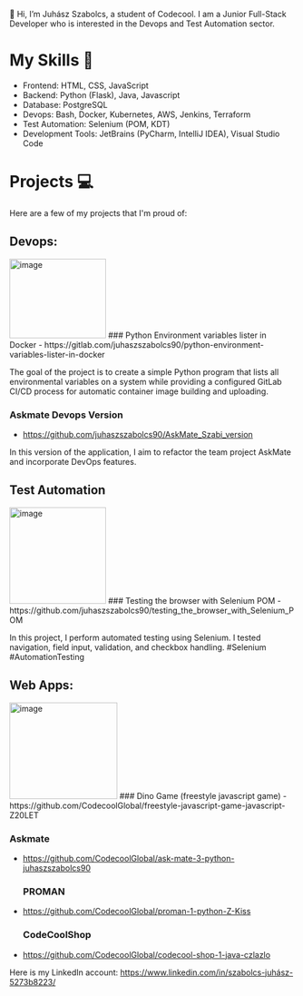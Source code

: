 👋 Hi, I’m Juhász Szabolcs, a student of Codecool. I am a Junior Full-Stack Developer who is interested in the Devops and Test Automation sector.

 # My Skills 🚀
- Frontend: HTML, CSS, JavaScript
- Backend: Python (Flask), Java, Javascript
- Database: PostgreSQL
- Devops: Bash, Docker, Kubernetes, AWS, Jenkins, Terraform
- Test Automation: Selenium (POM, KDT)
- Development Tools: JetBrains (PyCharm, IntelliJ IDEA), Visual Studio Code

# Projects 💻
Here are a few of my projects that I'm proud of:

## Devops:
<img src="https://octopus.com/devops/i/x/octopus-devops-infinity.png" alt="image" width="170" height="140">
### Python Environment variables lister in Docker
- https://gitlab.com/juhaszszabolcs90/python-environment-variables-lister-in-docker
  
The goal of the project is to create a simple Python program that lists all environmental
variables on a system while providing a configured GitLab CI/CD process for automatic
container image building and uploading.

  ### Askmate Devops Version
- https://github.com/juhaszszabolcs90/AskMate_Szabi_version
  
In this version of the application, I aim to refactor the team project AskMate and
incorporate DevOps features.

## Test Automation
<img src="https://www.softwaretestinghelp.com/wp-content/qa/uploads/2020/05/DevOps-in-a-Selenium-Testing.png" alt="image" width="170" height="170">
 ### Testing the browser with Selenium POM
- https://github.com/juhaszszabolcs90/testing_the_browser_with_Selenium_POM

In this project, I perform automated testing using Selenium. I tested navigation, field input, validation, and checkbox handling. #Selenium #AutomationTesting

## Web Apps:
<img src="https://marketing.celestialsys.com/wp-content/uploads/2019/07/blog7.jpg" alt="image" width="190" height="170">
  ### Dino Game (freestyle javascript game)
- https://github.com/CodecoolGlobal/freestyle-javascript-game-javascript-Z20LET
  
  ### Askmate
- https://github.com/CodecoolGlobal/ask-mate-3-python-juhaszszabolcs90
  
  ### PROMAN
- https://github.com/CodecoolGlobal/proman-1-python-Z-Kiss
  
  ### CodeCoolShop
- https://github.com/CodecoolGlobal/codecool-shop-1-java-czlazlo

Here is my LinkedIn account: https://www.linkedin.com/in/szabolcs-juhász-5273b8223/
